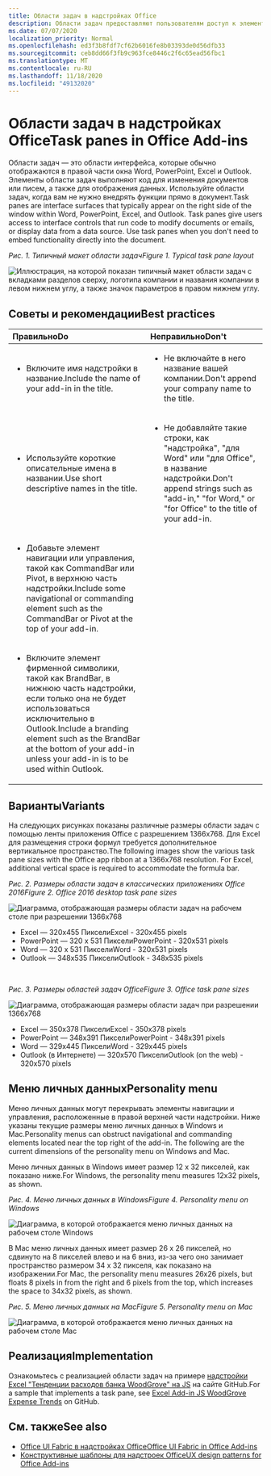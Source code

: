 ```yaml
---
title: Области задач в надстройках Office
description: Области задач предоставляют пользователям доступ к элементам управления интерфейсом, которые выполняют код для изменения документов или сообщений электронной почты, а также для отображения данных из источника данных.
ms.date: 07/07/2020
localization_priority: Normal
ms.openlocfilehash: ed3f3b8fdf7cf62b6016fe8b03393de0d56dfb33
ms.sourcegitcommit: ceb8dd66f3fb9c963fce8446c2f6c65ead56fbc1
ms.translationtype: MT
ms.contentlocale: ru-RU
ms.lasthandoff: 11/18/2020
ms.locfileid: "49132020"
---
```

# <a name="task-panes-in-office-add-ins"></a><span data-ttu-id="2939c-103">Области задач в надстройках Office</span><span class="sxs-lookup"><span data-stu-id="2939c-103">Task panes in Office Add-ins</span></span>

<span data-ttu-id="2939c-p101">Области задач — это области интерфейса, которые обычно отображаются в правой части окна Word, PowerPoint, Excel и Outlook. Элементы области задач выполняют код для изменения документов или писем, а также для отображения данных. Используйте области задач, когда вам не нужно внедрять функции прямо в документ.</span><span class="sxs-lookup"><span data-stu-id="2939c-p101">Task panes are interface surfaces that typically appear on the right side of the window within Word, PowerPoint, Excel, and Outlook. Task panes give users access to interface controls that run code to modify documents or emails, or display data from a data source. Use task panes when you don't need to embed functionality directly into the document.</span></span>

<span data-ttu-id="2939c-107">*Рис. 1. Типичный макет области задач*</span><span class="sxs-lookup"><span data-stu-id="2939c-107">*Figure 1. Typical task pane layout*</span></span>

![Иллюстрация, на которой показан типичный макет области задач с вкладками разделов сверху, логотипа компании и названия компании в левом нижнем углу, а также значок параметров в правом нижнем углу.](../images/overview-with-app-task-pane.png)

## <a name="best-practices"></a><span data-ttu-id="2939c-109">Советы и рекомендации</span><span class="sxs-lookup"><span data-stu-id="2939c-109">Best practices</span></span>

|<span data-ttu-id="2939c-110">Правильно</span><span class="sxs-lookup"><span data-stu-id="2939c-110">Do</span></span>|<span data-ttu-id="2939c-111">Неправильно</span><span class="sxs-lookup"><span data-stu-id="2939c-111">Don't</span></span>|
|:-----|:--------|
|<ul><li><span data-ttu-id="2939c-112">Включите имя надстройки в название.</span><span class="sxs-lookup"><span data-stu-id="2939c-112">Include the name of your add-in in the title.</span></span></li></ul>|<ul><li><span data-ttu-id="2939c-113">Не включайте в него название вашей компании.</span><span class="sxs-lookup"><span data-stu-id="2939c-113">Don't append your company name to the title.</span></span></li></ul>|
|<ul><li><span data-ttu-id="2939c-114">Используйте короткие описательные имена в названии.</span><span class="sxs-lookup"><span data-stu-id="2939c-114">Use short descriptive names in the title.</span></span></li></ul>|<ul><li><span data-ttu-id="2939c-115">Не добавляйте такие строки, как "надстройка", "для Word" или "для Office", в название надстройки.</span><span class="sxs-lookup"><span data-stu-id="2939c-115">Don't append strings such as "add-in," "for Word," or "for Office" to the title of your add-in.</span></span></li></ul>|
|<ul><li><span data-ttu-id="2939c-116">Добавьте элемент навигации или управления, такой как CommandBar или Pivot, в верхнюю часть надстройки.</span><span class="sxs-lookup"><span data-stu-id="2939c-116">Include some navigational or commanding element such as the CommandBar or Pivot at the top of your add-in.</span></span></li></ul>||
|<ul><li><span data-ttu-id="2939c-117">Включите элемент фирменной символики, такой как BrandBar, в нижнюю часть надстройки, если только она не будет использоваться исключительно в Outlook.</span><span class="sxs-lookup"><span data-stu-id="2939c-117">Include a branding element such as the BrandBar at the bottom of your add-in unless your add-in is to be used within Outlook.</span></span></li></ul>||

## <a name="variants"></a><span data-ttu-id="2939c-118">Варианты</span><span class="sxs-lookup"><span data-stu-id="2939c-118">Variants</span></span>

<span data-ttu-id="2939c-p102">На следующих рисунках показаны различные размеры области задач с помощью ленты приложения Office с разрешением 1366x768. Для Excel для размещения строки формул требуется дополнительное вертикальное пространство.</span><span class="sxs-lookup"><span data-stu-id="2939c-p102">The following images show the various task pane sizes with the Office app ribbon at a 1366x768 resolution. For Excel, additional vertical space is required to accommodate the formula bar.</span></span>  

<span data-ttu-id="2939c-121">*Рис. 2. Размеры области задач в классических приложениях Office 2016*</span><span class="sxs-lookup"><span data-stu-id="2939c-121">*Figure 2. Office 2016 desktop task pane sizes*</span></span>

![Диаграмма, отображающая размеры области задач на рабочем столе при разрешении 1366x768](../images/office-2016-taskpane-sizes.png)

- <span data-ttu-id="2939c-123">Excel — 320x455 Пиксели</span><span class="sxs-lookup"><span data-stu-id="2939c-123">Excel - 320x455 pixels</span></span>
- <span data-ttu-id="2939c-124">PowerPoint — 320 x 531 Пиксели</span><span class="sxs-lookup"><span data-stu-id="2939c-124">PowerPoint - 320x531 pixels</span></span>
- <span data-ttu-id="2939c-125">Word — 320 x 531 Пиксели</span><span class="sxs-lookup"><span data-stu-id="2939c-125">Word - 320x531 pixels</span></span>
- <span data-ttu-id="2939c-126">Outlook — 348x535 Пиксели</span><span class="sxs-lookup"><span data-stu-id="2939c-126">Outlook - 348x535 pixels</span></span>

<br/>

<span data-ttu-id="2939c-127">*Рис. 3. Размеры областей задач Office*</span><span class="sxs-lookup"><span data-stu-id="2939c-127">*Figure 3. Office task pane sizes*</span></span>

![Диаграмма, отображающая размеры области задач при разрешении 1366x768](../images/office-365-taskpane-sizes.png)

- <span data-ttu-id="2939c-129">Excel — 350x378 Пиксели</span><span class="sxs-lookup"><span data-stu-id="2939c-129">Excel - 350x378 pixels</span></span>
- <span data-ttu-id="2939c-130">PowerPoint — 348x391 Пиксели</span><span class="sxs-lookup"><span data-stu-id="2939c-130">PowerPoint - 348x391 pixels</span></span>
- <span data-ttu-id="2939c-131">Word — 329x445 Пиксели</span><span class="sxs-lookup"><span data-stu-id="2939c-131">Word - 329x445 pixels</span></span>
- <span data-ttu-id="2939c-132">Outlook (в Интернете) — 320x570 Пиксели</span><span class="sxs-lookup"><span data-stu-id="2939c-132">Outlook (on the web) - 320x570 pixels</span></span>

## <a name="personality-menu"></a><span data-ttu-id="2939c-133">Меню личных данных</span><span class="sxs-lookup"><span data-stu-id="2939c-133">Personality menu</span></span>

<span data-ttu-id="2939c-p103">Меню личных данных могут перекрывать элементы навигации и управления, расположенные в правой верхней части надстройки. Ниже указаны текущие размеры меню личных данных в Windows и Mac.</span><span class="sxs-lookup"><span data-stu-id="2939c-p103">Personality menus can obstruct navigational and commanding elements located near the top right of the add-in. The following are the current dimensions of the personality menu on Windows and Mac.</span></span>

<span data-ttu-id="2939c-136">Меню личных данных в Windows имеет размер 12 x 32 пикселей, как показано ниже.</span><span class="sxs-lookup"><span data-stu-id="2939c-136">For Windows, the personality menu measures 12x32 pixels, as shown.</span></span>

<span data-ttu-id="2939c-137">*Рис. 4. Меню личных данных в Windows*</span><span class="sxs-lookup"><span data-stu-id="2939c-137">*Figure 4. Personality menu on Windows*</span></span>

![Диаграмма, в которой отображается меню личных данных на рабочем столе Windows](../images/personality-menu-win.png)

<span data-ttu-id="2939c-139">В Mac меню личных данных имеет размер 26 x 26 пикселей, но сдвинуто на 8 пикселей влево и на 6 вниз, из-за чего оно занимает пространство размером 34 x 32 пикселя, как показано на изображении.</span><span class="sxs-lookup"><span data-stu-id="2939c-139">For Mac, the personality menu measures 26x26 pixels, but floats 8 pixels in from the right and 6 pixels from the top, which increases the space to 34x32 pixels, as shown.</span></span>

<span data-ttu-id="2939c-140">*Рис. 5. Меню личных данных на Mac*</span><span class="sxs-lookup"><span data-stu-id="2939c-140">*Figure 5. Personality menu on Mac*</span></span>

![Диаграмма, в которой отображается меню личных данных на рабочем столе Mac](../images/personality-menu-mac.png)

## <a name="implementation"></a><span data-ttu-id="2939c-142">Реализация</span><span class="sxs-lookup"><span data-stu-id="2939c-142">Implementation</span></span>

<span data-ttu-id="2939c-143">Ознакомьтесь с реализацией области задач на примере [надстройки Excel "Тенденции расходов банка WoodGrove" на JS](https://github.com/OfficeDev/Excel-Add-in-WoodGrove-Expense-Trends) на сайте GitHub.</span><span class="sxs-lookup"><span data-stu-id="2939c-143">For a sample that implements a task pane, see [Excel Add-in JS WoodGrove Expense Trends](https://github.com/OfficeDev/Excel-Add-in-WoodGrove-Expense-Trends) on GitHub.</span></span>

## <a name="see-also"></a><span data-ttu-id="2939c-144">См. также</span><span class="sxs-lookup"><span data-stu-id="2939c-144">See also</span></span>

- [<span data-ttu-id="2939c-145">Office UI Fabric в надстройках Office</span><span class="sxs-lookup"><span data-stu-id="2939c-145">Office UI Fabric in Office Add-ins</span></span>](office-ui-fabric.md)
- [<span data-ttu-id="2939c-146">Конструктивные шаблоны для надстроек Office</span><span class="sxs-lookup"><span data-stu-id="2939c-146">UX design patterns for Office Add-ins</span></span>](../design/ux-design-pattern-templates.md)
